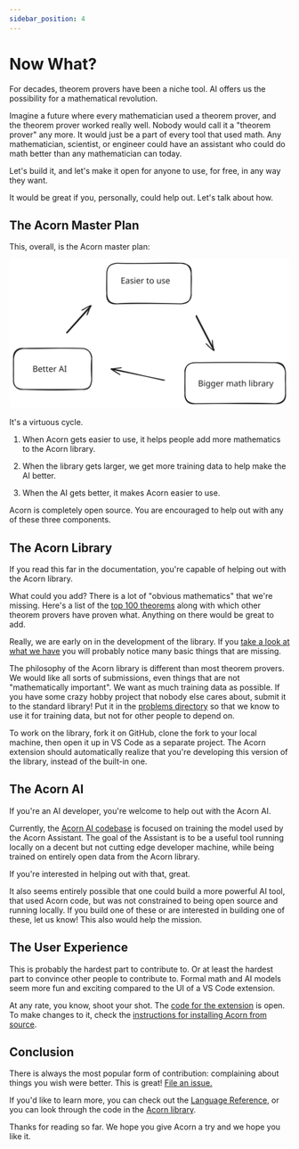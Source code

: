 ```yaml
---
sidebar_position: 4
---
```


# Now What?

For decades, theorem provers have been a niche tool. AI offers us the possibility for a mathematical revolution.

Imagine a future where every mathematician used a theorem prover, and the theorem prover worked really well. Nobody would call it a "theorem prover" any more. It would just be a part of every tool that used math. Any mathematician, scientist, or engineer could have an assistant who could do math better than any mathematician can today.

Let's build it, and let's make it open for anyone to use, for free, in any way they want.

It would be great if you, personally, could help out. Let's talk about how.

## The Acorn Master Plan

This, overall, is the Acorn master plan:

<div style={{ margin: '20px', padding: '20px' }}>
  <img src="/img/masterplan.svg" alt="Master Plan Diagram" />
</div>

It's a virtuous cycle.

1. When Acorn gets easier to use, it helps people add more mathematics to the Acorn library.

2. When the library gets larger, we get more training data to help make the AI better.

3. When the AI gets better, it makes Acorn easier to use.

Acorn is completely open source. You are encouraged to help out with any of these three components.

## The Acorn Library

If you read this far in the documentation, you're capable of helping out with the Acorn library.

What could you add? There is a lot of "obvious mathematics" that we're missing. Here's a list of the [top 100 theorems](https://www.cs.ru.nl/~freek/100/) along with which other theorem provers have proven what. Anything on there would be great to add.

Really, we are early on in the development of the library. If you [take a look at what we have](https://github.com/acornprover/acornlib) you will probably notice many basic things that are missing.

The philosophy of the Acorn library is different than most theorem provers. We would like all sorts of submissions, even things that are not "mathematically important". We want as much training data as possible. If you have some crazy hobby project that nobody else cares about, submit it to the standard library! Put it in the [problems directory](https://github.com/acornprover/acornlib/tree/master/problems) so that we know to use it for training data, but not for other people to depend on.

To work on the library, fork it on GitHub, clone the fork to your local machine, then open it up in VS Code as a separate project. The Acorn extension should automatically realize that you're developing this version of the library, instead of the built-in one.

## The Acorn AI

If you're an AI developer, you're welcome to help out with the Acorn AI.

Currently, the [Acorn AI codebase](https://github.com/acornprover/acorn/tree/master/python) is focused on training the model used by the Acorn Assistant. The goal of the Assistant is to be a useful tool running locally on a decent but not cutting edge developer machine, while being trained on entirely open data from the Acorn library.

If you're interested in helping out with that, great.

It also seems entirely possible that one could build a more powerful AI tool, that used Acorn code, but was not constrained to being open source and running locally. If you build one of these or are interested in building one of these, let us know! This also would help the mission.

## The User Experience

This is probably the hardest part to contribute to. Or at least the hardest part to convince other people to contribute to. Formal math and AI models seem more fun and exciting compared to the UI of a VS Code extension.

At any rate, you know, shoot your shot. The [code for the extension](https://github.com/acornprover/acorn/tree/master/vscode) is open. To make changes to it, check the [instructions for installing Acorn from source](https://github.com/acornprover/acorn/tree/master).

## Conclusion

There is always the most popular form of contribution: complaining about things you wish were better. This is great! [File an issue.](https://github.com/acornprover/acorn/issues)

If you'd like to learn more, you can check out the [Language Reference](/docs/category/language-reference), or you can look through the code in the [Acorn library](https://github.com/acornprover/acornlib).

Thanks for reading so far. We hope you give Acorn a try and we hope you like it.
